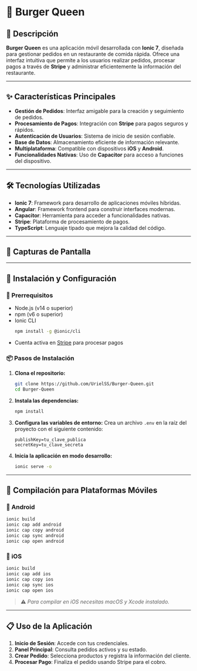 # 🍔 Burger Queen

## 📖 Descripción

**Burger Queen** es una aplicación móvil desarrollada con **Ionic 7**, diseñada para gestionar pedidos en un restaurante de comida rápida. Ofrece una interfaz intuitiva que permite a los usuarios realizar pedidos, procesar pagos a través de **Stripe** y administrar eficientemente la información del restaurante.

---

## ✨ Características Principales

- **Gestión de Pedidos**: Interfaz amigable para la creación y seguimiento de pedidos.
- **Procesamiento de Pagos**: Integración con **Stripe** para pagos seguros y rápidos.
- **Autenticación de Usuarios**: Sistema de inicio de sesión confiable.
- **Base de Datos**: Almacenamiento eficiente de información relevante.
- **Multiplataforma**: Compatible con dispositivos **iOS** y **Android**.
- **Funcionalidades Nativas**: Uso de **Capacitor** para acceso a funciones del dispositivo.

---

## 🛠️ Tecnologías Utilizadas

- **Ionic 7**: Framework para desarrollo de aplicaciones móviles híbridas.
- **Angular**: Framework frontend para construir interfaces modernas.
- **Capacitor**: Herramienta para acceder a funcionalidades nativas.
- **Stripe**: Plataforma de procesamiento de pagos.
- **TypeScript**: Lenguaje tipado que mejora la calidad del código.

---

## 📱 Capturas de Pantalla


---

## 🚀 Instalación y Configuración

### 🔧 Prerrequisitos

- Node.js (v14 o superior)  
- npm (v6 o superior)  
- Ionic CLI  
  ```bash
  npm install -g @ionic/cli
  ```
- Cuenta activa en [Stripe](https://stripe.com) para procesar pagos

### 📦 Pasos de Instalación

1. **Clona el repositorio:**
   ```bash
   git clone https://github.com/UrielSS/Burger-Queen.git
   cd Burger-Queen
   ```

2. **Instala las dependencias:**
   ```bash
   npm install
   ```

3. **Configura las variables de entorno:**
   Crea un archivo `.env` en la raíz del proyecto con el siguiente contenido:

   ```env
   publishKey=tu_clave_publica
   secretKey=tu_clave_secreta
   ```

4. **Inicia la aplicación en modo desarrollo:**
   ```bash
   ionic serve -o
   ```

---

## 📲 Compilación para Plataformas Móviles

### 📱 Android

```bash
ionic build
ionic cap add android
ionic cap copy android
ionic cap sync android
ionic cap open android
```

### 🍏 iOS

```bash
ionic build
ionic cap add ios
ionic cap copy ios
ionic cap sync ios
ionic cap open ios
```

> ⚠️ *Para compilar en iOS necesitas macOS y Xcode instalado.*

---

## 📋 Uso de la Aplicación

1. **Inicio de Sesión**: Accede con tus credenciales.
2. **Panel Principal**: Consulta pedidos activos y su estado.
3. **Crear Pedido**: Selecciona productos y registra la información del cliente.
4. **Procesar Pago**: Finaliza el pedido usando Stripe para el cobro.
